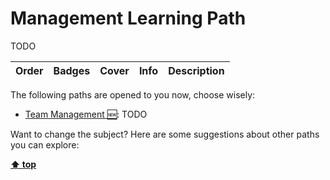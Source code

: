 [//]: # (Auto generated file from templates)

# Management Learning Path

TODO

| Order | Badges | Cover | Info | Description |
| --- | --- | --- | --- | --- |
The following paths are opened to you now, choose wisely:

- [Team Management :new:](./content/paths/team-management.md): TODO


Want to change the subject? Here are some suggestions about other paths you can explore:


[**⬆ top**](#management-learning-path)
